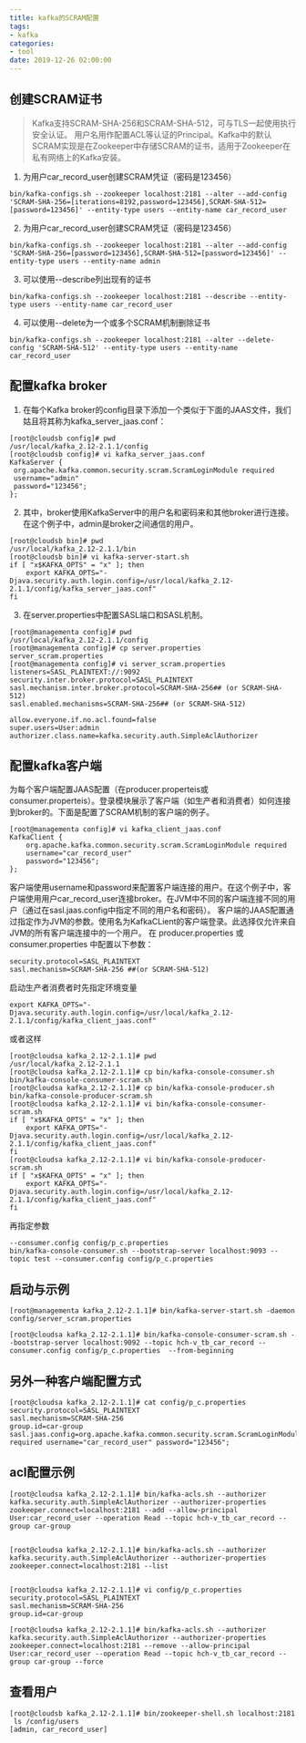 ```yaml
---
title: kafka的SCRAM配置
tags: 
- kafka 
categories: 
- tool 
date: 2019-12-26 02:00:00
---
```


>  

<!-- more -->
## 创建SCRAM证书
> Kafka支持SCRAM-SHA-256和SCRAM-SHA-512，可与TLS一起使用执行安全认证。 用户名用作配置ACL等认证的Principal。Kafka中的默认SCRAM实现是在Zookeeper中存储SCRAM的证书，适用于Zookeeper在私有网络上的Kafka安装。

1. 为用户car_record_user创建SCRAM凭证（密码是123456）
```
bin/kafka-configs.sh --zookeeper localhost:2181 --alter --add-config 'SCRAM-SHA-256=[iterations=8192,password=123456],SCRAM-SHA-512=[password=123456]' --entity-type users --entity-name car_record_user
```
2. 为用户car_record_user创建SCRAM凭证（密码是123456）
```
bin/kafka-configs.sh --zookeeper localhost:2181 --alter --add-config 'SCRAM-SHA-256=[password=123456],SCRAM-SHA-512=[password=123456]' --entity-type users --entity-name admin
```


3. 可以使用--describe列出现有的证书
```
bin/kafka-configs.sh --zookeeper localhost:2181 --describe --entity-type users --entity-name car_record_user
```
4. 可以使用--delete为一个或多个SCRAM机制删除证书
```
bin/kafka-configs.sh --zookeeper localhost:2181 --alter --delete-config 'SCRAM-SHA-512' --entity-type users --entity-name car_record_user
```
## 配置kafka broker
1. 在每个Kafka broker的config目录下添加一个类似于下面的JAAS文件，我们姑且将其称为kafka_server_jaas.conf：
```
[root@cloudsb config]# pwd
/usr/local/kafka_2.12-2.1.1/config
[root@cloudsb config]# vi kafka_server_jaas.conf
KafkaServer {
 org.apache.kafka.common.security.scram.ScramLoginModule required
 username="admin"
 password="123456";
};
```
2. 其中，broker使用KafkaServer中的用户名和密码来和其他broker进行连接。 在这个例子中，admin是broker之间通信的用户。
```
[root@cloudsb bin]# pwd
/usr/local/kafka_2.12-2.1.1/bin
[root@cloudsb bin]# vi kafka-server-start.sh 
if [ "x$KAFKA_OPTS" = "x" ]; then
    export KAFKA_OPTS="-Djava.security.auth.login.config=/usr/local/kafka_2.12-2.1.1/config/kafka_server_jaas.conf"
fi

```
3. 在server.properties中配置SASL端口和SASL机制。 
```
[root@managementa config]# pwd
/usr/local/kafka_2.12-2.1.1/config
[root@managementa config]# cp server.properties server_scram.properties
[root@managementa config]# vi server_scram.properties 
listeners=SASL_PLAINTEXT://:9092
security.inter.broker.protocol=SASL_PLAINTEXT
sasl.mechanism.inter.broker.protocol=SCRAM-SHA-256## (or SCRAM-SHA-512)
sasl.enabled.mechanisms=SCRAM-SHA-256## (or SCRAM-SHA-512)

allow.everyone.if.no.acl.found=false
super.users=User:admin
authorizer.class.name=kafka.security.auth.SimpleAclAuthorizer
```
##  配置kafka客户端

为每个客户端配置JAAS配置（在producer.properteis或consumer.properteis）。登录模块展示了客户端（如生产者和消费者）如何连接到broker的。下面是配置了SCRAM机制的客户端的例子。
```
[root@managementa config]# vi kafka_client_jaas.conf
KafkaClient {
    org.apache.kafka.common.security.scram.ScramLoginModule required
    username="car_record_user"
    password="123456";
};
```
客户端使用username和password来配置客户端连接的用户。在这个例子中，客户端使用用户car_record_user连接broker。在JVM中不同的客户端连接不同的用户（通过在sasl.jaas.config中指定不同的用户名和密码）。
客户端的JAAS配置通过指定作为JVM的参数。使用名为KafkaCLient的客户端登录。此选择仅允许来自JVM的所有客户端连接中的一个用户。
在 producer.properties 或 consumer.properties 中配置以下参数：
```
security.protocol=SASL_PLAINTEXT
sasl.mechanism=SCRAM-SHA-256 ##(or SCRAM-SHA-512)
```
启动生产者消费者时先指定环境变量
```
export KAFKA_OPTS="-Djava.security.auth.login.config=/usr/local/kafka_2.12-2.1.1/config/kafka_client_jaas.conf"
```
或者这样
```
[root@cloudsa kafka_2.12-2.1.1]# pwd
/usr/local/kafka_2.12-2.1.1
[root@cloudsa kafka_2.12-2.1.1]# cp bin/kafka-console-consumer.sh bin/kafka-console-consumer-scram.sh
[root@cloudsa kafka_2.12-2.1.1]# cp bin/kafka-console-producer.sh bin/kafka-console-producer-scram.sh
[root@cloudsa kafka_2.12-2.1.1]# vi bin/kafka-console-consumer-scram.sh
if [ "x$KAFKA_OPTS" = "x" ]; then
    export KAFKA_OPTS="-Djava.security.auth.login.config=/usr/local/kafka_2.12-2.1.1/config/kafka_client_jaas.conf"
fi
[root@cloudsa kafka_2.12-2.1.1]# vi bin/kafka-console-producer-scram.sh 
if [ "x$KAFKA_OPTS" = "x" ]; then
    export KAFKA_OPTS="-Djava.security.auth.login.config=/usr/local/kafka_2.12-2.1.1/config/kafka_client_jaas.conf"
fi
```
再指定参数
```
--consumer.config config/p_c.properties 
bin/kafka-console-consumer.sh --bootstrap-server localhost:9093 --topic test --consumer.config config/p_c.properties

```
## 启动与示例
```
[root@managementa kafka_2.12-2.1.1]# bin/kafka-server-start.sh -daemon config/server_scram.properties

[root@cloudsa kafka_2.12-2.1.1]# bin/kafka-console-consumer-scram.sh --bootstrap-server localhost:9092 --topic hch-v_tb_car_record --consumer.config config/p_c.properties  --from-beginning

```
## 另外一种客户端配置方式
```
[root@cloudsa kafka_2.12-2.1.1]# cat config/p_c.properties   
security.protocol=SASL_PLAINTEXT
sasl.mechanism=SCRAM-SHA-256
group.id=car-group
sasl.jaas.config=org.apache.kafka.common.security.scram.ScramLoginModule required username="car_record_user" password="123456";
```
## acl配置示例
```
[root@cloudsa kafka_2.12-2.1.1]# bin/kafka-acls.sh --authorizer kafka.security.auth.SimpleAclAuthorizer --authorizer-properties zookeeper.connect=localhost:2181 --add --allow-principal User:car_record_user --operation Read --topic hch-v_tb_car_record --group car-group


[root@cloudsa kafka_2.12-2.1.1]# bin/kafka-acls.sh --authorizer kafka.security.auth.SimpleAclAuthorizer --authorizer-properties zookeeper.connect=localhost:2181 --list


[root@cloudsa kafka_2.12-2.1.1]# vi config/p_c.properties 
security.protocol=SASL_PLAINTEXT
sasl.mechanism=SCRAM-SHA-256
group.id=car-group

[root@cloudsa kafka_2.12-2.1.1]# bin/kafka-acls.sh --authorizer kafka.security.auth.SimpleAclAuthorizer --authorizer-properties zookeeper.connect=localhost:2181 --remove --allow-principal User:car_record_user --operation Read --topic hch-v_tb_car_record --group car-group --force
```

## 查看用户

```
[root@cloudsb kafka_2.12-2.1.1]# bin/zookeeper-shell.sh localhost:2181
 ls /config/users
[admin, car_record_user]
```